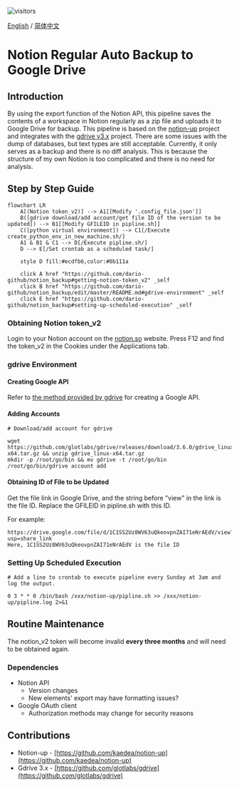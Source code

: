![visitors](https://visitor-badge.glitch.me/badge?page_id=dario-github.notion_auto_backup&left_color=green&right_color=pink)

[English](./README.md) / [简体中文](./README.zh.md)

# Notion Regular Auto Backup to Google Drive

## Introduction

By using the export function of the Notion API, this pipeline saves the contents of a workspace in Notion regularly as a zip file and uploads it to Google Drive for backup. This pipeline is based on the [notion-up](https://github.com/kaedea/notion-up) project and integrates with the [gdrive v3.x](https://github.com/glotlabs/gdrive) project. There are some issues with the dump of databases, but text types are still acceptable. Currently, it only serves as a backup and there is no diff analysis. This is because the structure of my own Notion is too complicated and there is no need for analysis.

## Step by Step Guide

```mermaid
flowchart LR
    A[(Notion token_v2)] --> A1[[Modify '.config_file.json']]
    B([gdrive download/add account/get file ID of the version to be updated]) --> B1[[Modify GFILEID in pipline.sh]]
    C([python virtual environment]) --> C1[/Execute create_python_env_in_new_machine.sh/]
    A1 & B1 & C1 --> D[/Execute pipline.sh/]
    D --> E[/Set crontab as a scheduled task/]

    style D fill:#ecdfb6,color:#0b111a
    
    click A href "https://github.com/dario-github/notion_backup#getting-notion-token_v2" _self
    click B href "https://github.com/dario-github/notion_backup/edit/master/README.md#gdrive-environment" _self
    click E href "https://github.com/dario-github/notion_backup#setting-up-scheduled-execution" _self

```


### Obtaining Notion token_v2

Login to your Notion account on the [notion.so](https://notion.so) website. Press F12 and find the token_v2 in the Cookies under the Applications tab.

### gdrive Environment

#### Creating Google API

Refer to [the method provided by gdrive](https://github.com/glotlabs/gdrive/blob/main/docs/create_google_api_credentials.md) for creating a Google API.

#### Adding Accounts

```shell
# Download/add account for gdrive

wget https://github.com/glotlabs/gdrive/releases/download/3.6.0/gdrive_linux-x64.tar.gz && unzip gdrive_linux-x64.tar.gz
mkdir -p /root/go/bin && mv gdrive -t /root/go/bin
/root/go/bin/gdrive account add

```

#### Obtaining ID of File to be Updated

Get the file link in Google Drive, and the string before "view" in the link is the file ID. Replace the GFILEID in pipline.sh with this ID.

For example:
```plain text
https://drive.google.com/file/d/1C1SS2Uz8WV63uQkeovpnZAI71eNrAEdV/view?usp=share_link
Here, 1C1SS2Uz8WV63uQkeovpnZAI71eNrAEdV is the file ID

```

### Setting Up Scheduled Execution

```shell
# Add a line to crontab to execute pipeline every Sunday at 3am and log the output.

0 3 * * 0 /bin/bash /xxx/notion-up/pipline.sh >> /xxx/notion-up/pipline.log 2>&1

```

## Routine Maintenance

The notion_v2 token will become invalid **every three months** and will need to be obtained again.

### Dependencies

- Notion API
    - Version changes
    - New elements' export may have formatting issues?
- Google OAuth client
    - Authorization methods may change for security reasons

## Contributions

- Notion-up - [https://github.com/kaedea/notion-up](https://github.com/kaedea/notion-up)
- Gdrive 3.x - [https://github.com/glotlabs/gdrive](https://github.com/glotlabs/gdrive)

